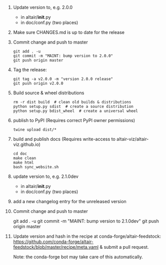 1. Update version to, e.g. 2.0.0

   - in altair/__init__.py
   - in doc/conf.py (two places)

2. Make sure CHANGES.md is up to date for the release

3. Commit change and push to master

       git add . -u
       git commit -m "MAINT: bump version to 2.0.0"
       git push origin master

4. Tag the release:

       git tag -a v2.0.0 -m "version 2.0.0 release"
       git push origin v2.0.0

5. Build source & wheel distributions

       rm -r dist build  # clean old builds & distributions
       python setup.py sdist  # create a source distribution
       python setup.py bdist_wheel  # create a universal wheel

6. publish to PyPI (Requires correct PyPI owner permissions)

       twine upload dist/*

7. build and publish docs (Requires write-access to altair-viz/altair-viz.github.io)

       cd doc
       make clean
       make html
       bash sync_website.sh

8. update version to, e.g. 2.1.0dev

   - in altair/__init__.py
   - in doc/conf.py (two places)

9. add a new changelog entry for the unreleased version

10. Commit change and push to master

       git add . -u
       git commit -m "MAINT: bump version to 2.1.0dev"
       git push origin master

11. Update version and hash in the recipe at conda-forge/altair-feedstock:
    https://github.com/conda-forge/altair-feedstock/blob/master/recipe/meta.yaml
    & submit a pull request.
    
    Note: the conda-forge bot may take care of this automatically.
